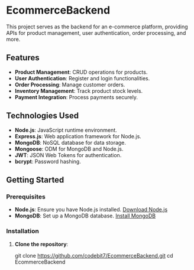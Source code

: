 # EcommerceBackend

This project serves as the backend for an e-commerce platform, providing APIs for product management, user authentication, order processing, and more.

## Features

- **Product Management**: CRUD operations for products.
- **User Authentication**: Register and login functionalities.
- **Order Processing**: Manage customer orders.
- **Inventory Management**: Track product stock levels.
- **Payment Integration**: Process payments securely.

## Technologies Used

- **Node.js**: JavaScript runtime environment.
- **Express.js**: Web application framework for Node.js.
- **MongoDB**: NoSQL database for data storage.
- **Mongoose**: ODM for MongoDB and Node.js.
- **JWT**: JSON Web Tokens for authentication.
- **bcrypt**: Password hashing.

## Getting Started

### Prerequisites

- **Node.js**: Ensure you have Node.js installed. [Download Node.js](https://nodejs.org/)
- **MongoDB**: Set up a MongoDB database. [Install MongoDB](https://www.mongodb.com/try/download/community)

### Installation

1. **Clone the repository**:

   git clone https://github.com/codebit7/EcommerceBackend.git
   cd EcommerceBackend
